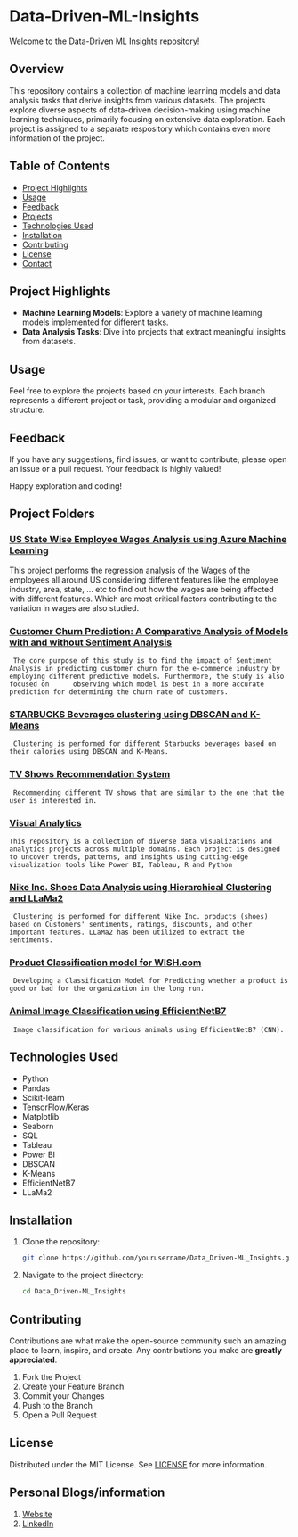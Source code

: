 # Data-Driven-ML-Insights
Welcome to the Data-Driven ML Insights repository!

## Overview
This repository contains a collection of machine learning models and data analysis tasks that derive insights from various datasets. The projects explore diverse aspects of data-driven decision-making using machine learning techniques, primarily focusing on extensive data exploration. Each project is assigned to a separate respository which contains even more information of the project.

## Table of Contents
- [Project Highlights](#project-highlights)
- [Usage](#usage)
- [Feedback](#feedback)
- [Projects](#projects)
- [Technologies Used](#technologies-used)
- [Installation](#installation)
- [Contributing](#contributing)
- [License](#license)
- [Contact](#contact)

## Project Highlights
- **Machine Learning Models**: Explore a variety of machine learning models implemented for different tasks.
- **Data Analysis Tasks**: Dive into projects that extract meaningful insights from datasets.

## Usage
Feel free to explore the projects based on your interests. Each branch represents a different project or task, providing a modular and organized structure.

## Feedback
If you have any suggestions, find issues, or want to contribute, please open an issue or a pull request. Your feedback is highly valued!

Happy exploration and coding!

## Project Folders

### [US State Wise Employee Wages Analysis using Azure Machine Learning](https://github.com/GaneshKotaSLU/Data-Driven-ML-Insights/tree/9d5bcf105dafdab5d2d7c52d41aa5eb15bc8aeab/AZURE%20ML%20based%20Regression%20Analysis)
  This project performs the regression analysis of the Wages of the employees all around US considering different features like the employee industry, area, state, ... etc to find out how the wages are being affected with different features. Which are most critical factors contributing to the variation in wages are also studied.

### [Customer Churn Prediction: A Comparative Analysis of Models with and without Sentiment Analysis](https://github.com/GaneshKotaSLU/Data-Driven-ML-Insights/tree/9d5bcf105dafdab5d2d7c52d41aa5eb15bc8aeab/Customer%20Churn%20with%20and%20without%20Sentiment%20Analysis)

     The core purpose of this study is to find the impact of Sentiment Analysis in predicting customer churn for the e-commerce industry by employing different predictive models. Furthermore, the study is also focused on      observing which model is best in a more accurate prediction for determining the churn rate of customers.

### [STARBUCKS Beverages clustering using DBSCAN and K-Means](https://github.com/GaneshKotaSLU/Data-Driven-ML-Insights/tree/9d5bcf105dafdab5d2d7c52d41aa5eb15bc8aeab/Starbucks%20Beverage%20Analysis)
     Clustering is performed for different Starbucks beverages based on their calories using DBSCAN and K-Means.

### [TV Shows Recommendation System](https://github.com/GaneshKotaSLU/Data-Driven-ML-Insights/tree/9d5bcf105dafdab5d2d7c52d41aa5eb15bc8aeab/TV%20SHOW%20RECOMMENDATIONS%20SYSTEM)
     Recommending different TV shows that are similar to the one that the user is interested in.

### [Visual Analytics](https://github.com/GaneshKotaSLU/Data-Driven-ML-Insights/tree/9d5bcf105dafdab5d2d7c52d41aa5eb15bc8aeab/Visual-Analytics-main)
    This repository is a collection of diverse data visualizations and analytics projects across multiple domains. Each project is designed to uncover trends, patterns, and insights using cutting-edge visualization tools like Power BI, Tableau, R and Python

### [Nike Inc. Shoes Data Analysis using Hierarchical Clustering and LLaMa2](https://github.com/GaneshKotaSLU/Data-Driven-ML-Insights/tree/9d5bcf105dafdab5d2d7c52d41aa5eb15bc8aeab/NIKE%20SHOES%20ANALYTICAL%20INSIGHTS)

     Clustering is performed for different Nike Inc. products (shoes) based on Customers' sentiments, ratings, discounts, and other important features. LLaMa2 has been utilized to extract the sentiments.

### [Product Classification model for WISH.com](https://github.com/GaneshKotaSLU/Data-Driven-ML-Insights/tree/9d5bcf105dafdab5d2d7c52d41aa5eb15bc8aeab/E-commerce%20Analysis%20for%20WISH)

     Developing a Classification Model for Predicting whether a product is good or bad for the organization in the long run.

### [Animal Image Classification using EfficientNetB7](https://github.com/GaneshKotaSLU/Data-Driven-ML-Insights/tree/9d5bcf105dafdab5d2d7c52d41aa5eb15bc8aeab/Animal%20Image%20Classfication)
     Image classification for various animals using EfficientNetB7 (CNN).

## Technologies Used
- Python
- Pandas
- Scikit-learn
- TensorFlow/Keras
- Matplotlib
- Seaborn
- SQL
- Tableau
- Power BI
- DBSCAN
- K-Means
- EfficientNetB7
- LLaMa2

## Installation
1. Clone the repository:
    ```sh
    git clone https://github.com/yourusername/Data_Driven-ML_Insights.git
    ```
2. Navigate to the project directory:
    ```sh
    cd Data_Driven-ML_Insights
    ```
## Contributing
Contributions are what make the open-source community such an amazing place to learn, inspire, and create. Any contributions you make are **greatly appreciated**.

1. Fork the Project
2. Create your Feature Branch 
3. Commit your Changes
4. Push to the Branch
5. Open a Pull Request

## License
Distributed under the MIT License. See [LICENSE](https://github.com/GaneshKotaSLU/Data-Driven-ML-Insights/blob/9d5bcf105dafdab5d2d7c52d41aa5eb15bc8aeab/LICENSE) for more information.

## Personal Blogs/information
1. [Website](https://www.ganeshkota.com)
2. [LinkedIn](https://www.linkedin.com/in/ganesh-kota/)
